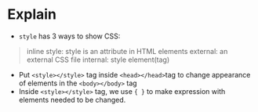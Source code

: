 # Explain
* `style` has 3 ways to show CSS: 
> inline style: style is an attribute in HTML elements
> external: an external CSS file
> internal: style element(tag)
* Put `<style></style>` tag inside `<head></head>`tag to change appearance of elements in the `<body></body>` tag
* Inside `<style></style>` tag, we use `{ }` to make expression with elements needed to be changed.
